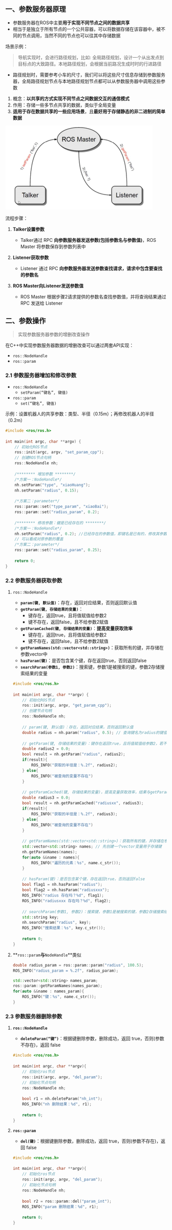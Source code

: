 ## 一、参数服务器原理

- 参数服务器在ROS中主要**用于实现不同节点之间的数据共享**
- 相当于是独立于所有节点的一个公共容器，可以将数据存储在该容器中，被不同的节点调用，当然不同的节点也可以往其中存储数据

场景示例：

> 导航实现时，会进行路径规划，比如: 全局路径规划，设计一个从出发点到目标点的大致路径。本地路径规划，会根据当前路况生成时时的行进路径

- 路径规划时，需要参考小车的尺寸，我们可以将这些尺寸信息存储到参数服务器，全局路径规划节点与本地路径规划节点都可以从参数服务器中调用这些参数

1. 概念：**以共享的方式实现不同节点之间数据交互的通信模式**
2. 作用：存储一些多节点共享的数据，类似于全局变量
3. **适用于存在数据共享的一些应用场景**，且**最好用于存储静态的非二进制的简单数据**

<img src="https://raw.githubusercontent.com/Jian-wei-peng/typora-pic/main/202206151526179.jpeg" alt="img" style="zoom:50%;" />

流程步骤：

1. **Talker设置参数**
   - Talker通过 RPC **向参数服务器发送参数(包括参数名与参数值)**，ROS Master 将参数保存到参数列表中

2. **Listener获取参数**
   - Listener 通过 RPC **向参数服务器发送参数查找请求，请求中包含要查找的参数名**

3. **ROS Master向Listener发送参数值**
   - ROS Master 根据步骤2请求提供的参数名查找参数值，并将查询结果通过 RPC 发送给 Listener

## 二、参数操作

> 实现参数服务器参数的增删改查操作

在C++中实现参数服务器数据的增删改查可以通过两套API实现：

- `ros::NodeHandle`
- `ros::param`

### 2.1 参数服务器增加和修改参数

- `ros::NodeHandle`
	- `setParam(“键名”, 键值)`
- `ros::param`
	- `set(“键名”, 键值)`

示例：设置机器人的共享参数：类型、半径（0.15m）；再修改机器人的半径（0.2m）

```c++
#include <ros/ros.h>

int main(int argc, char **argv) {
    // 初始化ROS节点
    ros::init(argc, argv, "set_param_cpp");
    // 创建ROS节点句柄
    ros::NodeHandle nh;
    
    /******** 增加参数 ********/
    /*方案一：NodeHandle*/
    nh.setParam("type", "xiaoHuang");
    nh.setParam("radius", 0.15);
    
    /*方案二：parameter*/
    ros::param::set("type_param", "xiaoBai");
    ros::param::set("radius_param", 0.2);
    
    /******** 修改参数：健是已经存在的 ********/
    /*方案一：NodeHandle*/
    nh.setParam("radius", 0.2);	//已经存在的参数值，即键名是已有的，修改其参数值
    // 可以看成对原参数的覆盖
    /*方案二：parameter*/
    ros::param::set("radius_param", 0.25);
    
    return 0;
}
```

### 2.2  参数服务器获取参数

1. `ros::NodeHandle`

   - **`param(键, 默认值)`**：存在，返回对应结果，否则返回默认值
   - **`getParam(键, 存储结果的变量)`**：
     - 键存在，返回true，且将值赋值给参数2
     - 键不存在，返回false，且不给参数2赋值
   - **`getParamCached(键, 存储结果的变量)`**：**提高变量获取效率**
     - 键存在，返回true，且将值赋值给参数2
     - 键不存在，返回false，且不给参数2赋值
   - **`getParamNames(std::vector<std::string>)`**：获取所有的键，并存储在参数vector中
   - **`hasParam(键)`**：是否包含某个键，存在返回true，否则返回false
   - **`searchParam(参数1, 参数2)`**：搜索键，参数1是被搜索的键，参数2存储搜索结果的变量

   ```c++
   #include <ros/ros.h>
   
   int main(int argc, char **argv) {
       // 初始化ROS节点
       ros::init(argc, argv, "get_param_cpp");
       // 创建节点句柄
       ros::NodeHandle nh;
       
       // param(键, 默认值)：存在，返回对应结果，否则返回默认值
       double radius = nh.param("radius", 0.5); // 查询键名为radius的键值，如果没有则返回0.5，将结果返回给变量radius
       
       // getParam(键, 存储结果的变量)：键存在返回true，且将值赋值给参数2，若不存在则返回false并且不给参数2赋值
       double radius2 = 0.0;
       bool result = nh.getParam("radius", radius2);
       if(result){
           ROS_INFO("获取的半径是：%.2f", radius2);
       } else{
           ROS_INFO("被查询的变量不存在")
       }
       
       // getParamCached(键, 存储结果的变量)，提高变量获取效率，结果与getParam一样
       double radius3 = 0.0;
       bool result = nh.getParamCached("radiusxx", radius3);
       if(result){
           ROS_INFO("获取的半径是：%.2f", radius3);
       } else{
           ROS_INFO("被查询的变量不存在")
       }
       
       // getParamNames(std::vector<std::string>)：获取所有的键，并存储在参数vector中
       std::vector<std::string> names; // 先创建一个vector变量用于存储键
       nh.getParamNames(names);
       for(auto &&name : names){
           ROS_INFO("遍历的元素：%s", name.c_str());
       }
       
       // hasParam(键)：是否包含某个键，存在返回true，否则返回false
       bool flag1 = nh.hasParam("radius");
       bool flag2 = nh.hasParam("radiusxxx");
       ROS_INFO("radius 存在吗？%d", flag1);
       ROS_INFO("radiusxxx 存在吗？%d", flag2);
       
       // searchParam(参数1, 参数2)：搜索键，参数1是被搜索的键，参数2存储搜索结果的变量
       std::string key;
       nh.searchParam("radius", key);
       ROS_INFO("搜索结果：%s", key.c_str());
       
       return 0;
   }
   ```

2. **`ros::param`**与**`NodeHandle`**类似

   ```c++
   double radius_param = ros::param::param("radius", 100.5);
   ROS_INFO("radius_param = %.2f", radius_param);
   ```

   ```c++
   std::vector<std::string> names_param;
   ros::param::getParamNames(names_param);
   for(auto &&name : names_param){
       ROS_INFO("键：%s", name.c_str());
   }
   ```

### 2.3 参数服务器删除参数

1. **`ros::NodeHandle`**

   - **`deleteParam(“键”)`**：根据键删除参数，删除成功，返回 true，否则(参数不存在)，返回 false

   ```c++
   #include <ros/ros.h>
   
   int main(int argc, char **argv){
       // 初始化ros节点
       ros::init(argc, argv, "del_param");
       // 初始化节点句柄
       ros::NodeHandle nh;
       
       bool r1 = nh.deleteParam("nh_int");
       ROS_INFO("nh 删除结果：%d", r1);   
       
       return 0;
   }
   ```

2. **`ros::param`**

   - **`del(键)`**：根据键删除参数，删除成功，返回 true，否则(参数不存在)，返回 false

   ```c++
   #include <ros/ros.h>
   
   int main(int argc, char **argv){
       // 初始化ros节点
       ros::init(argc, argv, "del_param");
       // 初始化节点句柄
       ros::NodeHandle nh;
       
       bool r2 = ros::param::del("param_int");
       ROS_INFO("param 删除结果：%d", r1);  
       
       return 0;
   }
   ```


​	











